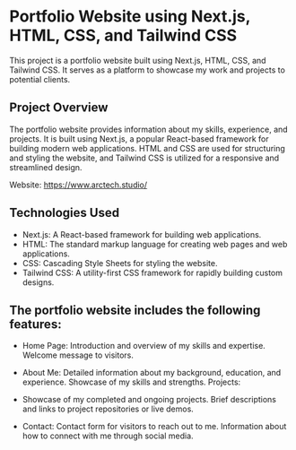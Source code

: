 # Portfolio Website using Next.js, HTML, CSS, and Tailwind CSS
This project is a portfolio website built using Next.js, HTML, CSS, and Tailwind CSS. It serves as a platform to showcase my work and projects to potential clients.

## Project Overview
The portfolio website provides information about my skills, experience, and projects. It is built using Next.js, a popular React-based framework for building modern web applications. HTML and CSS are used for structuring and styling the website, and Tailwind CSS is utilized for a responsive and streamlined design.

Website: https://www.arctech.studio/

## Technologies Used
- Next.js: A React-based framework for building web applications.
- HTML: The standard markup language for creating web pages and web applications.
- CSS: Cascading Style Sheets for styling the website.
- Tailwind CSS: A utility-first CSS framework for rapidly building custom designs.

## The portfolio website includes the following features:

- Home Page:
  Introduction and overview of my skills and expertise.
  Welcome message to visitors.
  
- About Me:
  Detailed information about my background, education, and experience.
  Showcase of my skills and strengths.
  Projects:

- Showcase of my completed and ongoing projects.
  Brief descriptions and links to project repositories or live demos.
  
- Contact:
  Contact form for visitors to reach out to me.
  Information about how to connect with me through social media.
